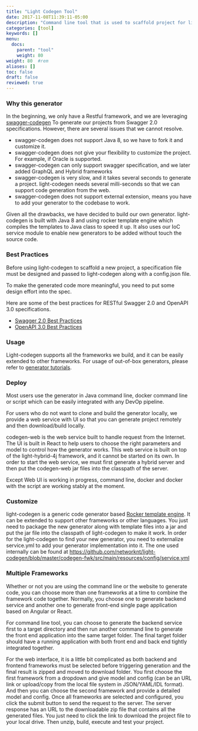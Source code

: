```yaml
---
title: "Light Codegen Tool"
date: 2017-11-08T11:39:11-05:00
description: "Command line tool that is used to scaffold project for light-4j frameworks"
categories: [tool]
keywords: []
menu:
  docs:
    parent: "tool"
    weight: 80
weight: 80	#rem
aliases: []
toc: false
draft: false
reviewed: true
---
```


### Why this generator

In the beginning, we only have a Restful framework, and we are leveraging [swagger-codegen][] To generate our projects from Swagger 2.0 specifications. However, there are several issues that we cannot resolve. 

- swagger-codegen does not support Java 8, so we have to fork it and customize it.
- swagger-codegen does not give your flexibility to customize the project. For example, if Oracle is supported.
- swagger-codegen can only support swagger specification, and we later added GraphQL and Hybrid frameworks
- swagger-codegen is very slow, and it takes several seconds to generate a project. light-codegen needs several milli-seconds so that we can support code generation from the web.
- swagger-codegen does not support external extension, means you have to add your generator to the codebase to work. 
 
Given all the drawbacks, we have decided to build our own generator. light-codegen is built with Java 8 and using rocker template engine which compiles the templates to Java class to speed it up. It also uses our IoC service module to enable new generators to be added without touch the source code. 

### Best Practices

Before using light-codegen to scaffold a new project, a specification file must be designed and passed to light-codegen along with a config.json file. 

To make the generated code more meaningful, you need to put some design effort into the spec.

Here are some of the best practices for RESTful Swagger 2.0 and OpenAPI 3.0 specifications. 

- [Swagger 2.0 Best Practices](/development/best-practices/swagger2/)
- [OpenAPI 3.0 Best Practices](/development/best-practices/openapi3/)

### Usage

Light-codegen supports all the frameworks we build, and it can be easily extended to other frameworks. For usage of out-of-box generators, please refer to [generator tutorials][].

### Deploy

Most users use the generator in Java command line, docker command line or script which can be easily integrated with any DevOp pipeline.

For users who do not want to clone and build the generator locally, we provide a web service with UI so that you can generate project remotely and then download/build locally. 

codegen-web is the web service built to handle request from the Internet. The UI is built in React to help users to choose the right parameters and model to control how the generator works. This web service is built on top of the light-hybrid-4j framework, and it cannot be started on its own. In order to start the web service, we must first generate a hybrid server and then put the codegen-web jar files into the classpath of the server.

Except Web UI is working in progress, command line, docker and docker with the script are working stably at the moment. 


### Customize

light-codegen is a generic code generator based [Rocker template engine][]. It can be extended to support other frameworks or other languages. You just need to package the new generator along with template files into a jar and put the jar file into the classpath of light-codegen to make it work. In order for the light-codegen to find your new generator, you need to externalize service.yml to add your generator implementation into it. The one used internally can be found at https://github.com/networknt/light-codegen/blob/master/codegen-fwk/src/main/resources/config/service.yml

### Multiple Frameworks

Whether or not you are using the command line or the website to generate code, you can choose more than one frameworks at a time to combine the framework code together. Normally, you choose one to generate backend service and another one to generate front-end single page application based on Angular or React. 

For command line tool, you can choose to generate the backend service first to a target directory and then run another command line to generate the front end application into the same target folder. The final target folder should have a running application with both front end and back end tightly integrated together.

For the web interface, it is a little bit complicated as both backend and frontend frameworks must be selected before triggering generation and the final result is zipped and moved to download folder. You first choose the first framework from a dropdown and give model and config (can be an URL link or upload/copy from the local file system in JSON/YAML/IDL format). And then you can choose the second framework and provide a detailed model and config. Once all frameworks are selected and configured, you click the submit button to send the request to the server. The server response has an URL to the downloadable zip file that contains all the generated files. You just need to click the link to download the project file to your local drive. Then unzip, build, execute and test your project. 


[swagger-codegen]: https://github.com/swagger-api/swagger-codegen
[generator tutorials]: /tutorial/generator/
[Rocker template engine]: https://github.com/fizzed/rocker
